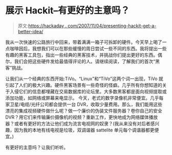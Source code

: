 # 展示 Hackit–有更好的主意吗？

> 原文:[https://hackaday . com/2007/11/04/presenting-hackit-get-a-better-idea/](https://hackaday.com/2007/11/04/presenting-hackit-got-a-better-idea/)

我从一次快速的公路旅行中回来，带着满满一箱子可拆卸的硬件。今天早上喝了一点咖啡因后，我想我们可以在那些缓慢的周日尝试一些不同的东西。我将提出一些有趣的黑客工具包，指出一些经典的黑客技术，并挑战你们提出更好的东西。偶尔，我们会把这些硬件发给最值得评论的人。请继续阅读，了解我们的首次“黑客”挑战。

让我们从一个经典的东西开始:TiVo。“Linux”和“TiVo”这两个词一出现，TiVo 就引起了人们的极大兴趣。硬件黑客场景有一些奇怪的怪癖。几乎所有你想知道的关于入侵它们的信息都埋藏在交易数据库的论坛里。大多数黑客都是面向视频提取或添加功能，如网络或屏幕来电显示。
今天，老式的数字录像机非常便宜。几乎每家卫星/电缆/光纤公司都会提供一台 DVR，收取少量费用。那么，我们能用这些漂亮的集成视频硬件做什么呢？做一个廉价的伪装文件服务器？卷你自己的安全 DVR？用它们来传输廉价摄像机的视频？重新工作，更快地成为网络媒体播放器？或者有更好的方法让他们成为流言电视网的奴隶？(我从来没有对后者感兴趣，因为我的本地有线电视是垃圾，双调谐器 sattelite 单元每个调谐器都更便宜。)

有更好的主意吗？让我们听听。